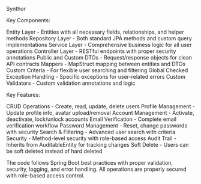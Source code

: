 Synthor

Key Components:

Entity Layer - Entities with all necessary fields, relationships, and helper methods
Repository Layer - Both standard JPA methods and custom query implementations
Service Layer - Comprehensive business logic for all user operations
Controller Layer - RESTful endpoints with proper security annotations
Public and Custom DTOs - Request/response objects for clean API contracts
Mappers - MapStruct mapping between entities and DTOs
Custom Criteria - For flexible user searching and filtering
Global Checked Exception Handling - Specific exceptions for user-related errors
Custom Validators - Custom validation annotations and logic

Key Features:

CRUD Operations - Create, read, update, delete users
Profile Management - Update profile info, avatar upload/removal
Account Management - Activate, deactivate, lock/unlock accounts
Email Verification - Complete email verification workflow
Password Management - Reset, change passwords with security
Search & Filtering - Advanced user search with criteria
Security - Method-level security with role-based access
Audit Trail - Inherits from AuditableEntity for tracking changes
Soft Delete - Users can be soft deleted instead of hard deleted

The code follows Spring Boot best practices with proper validation, security, logging, 
and error handling. All operations are properly secured with role-based access 
control.
